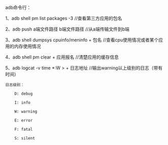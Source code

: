 adb命令行：

1、adb shell pm list packages -3  //查看第三方应用的包名

2、adb push a端文件路径 b端文件路径 //从a端传输文件到b端

3、adb shell dumpsys cpuinfo/meninfo + 包名   //查看cpu使用情况或者某个应用的内存使用情况

4、adb shell pm clear + 应用报名 //清楚应用的缓存信息

5、adb logcat -v time *:W > + 日志地址 //输出warning以上级别的日志（带有时间）

	日志级别：
    
		D: debug
        
		I: info
        
		W: warning
        
		E: error
        
		F: fatal
        
		S: silent
